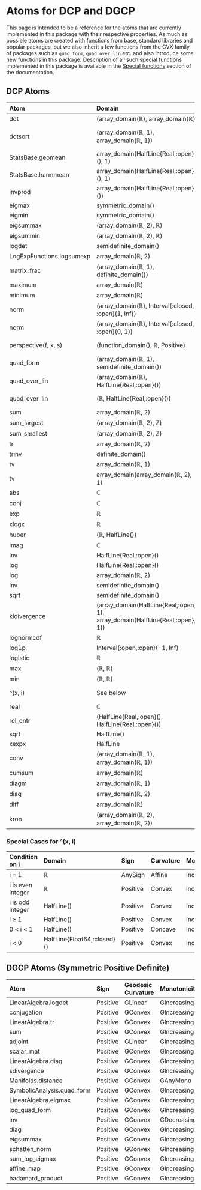 # Atoms for DCP and DGCP

This page is intended to be a reference for the atoms that are currently implemented in this package with their respective properties. As much as possible atoms are created with functions from base, standard libraries and popular packages, but we also inherit a few functions from the CVX family of packages such as `quad_form`, `quad_over_lin` etc. and also introduce some new functions in this package. Description of all such special functions implemented in this package is available in the [Special functions](@ref) section of the documentation.

## DCP Atoms

| Atom | Domain | Sign | Curvature | Monotonicity |
|:-----|:-------|:-----|:----------|:-------------|
| dot | (array_domain(ℝ), array_domain(ℝ)) | AnySign | Affine | Increasing |
| dotsort | (array_domain(ℝ, 1), array_domain(ℝ, 1)) | AnySign | Convex | (AnyMono, increasing_if_positive ∘ minimum) |
| StatsBase.geomean | array_domain(HalfLine{Real,:open}(), 1) | Positive | Concave | Increasing |
| StatsBase.harmmean | array_domain(HalfLine{Real,:open}(), 1) | Positive | Concave | Increasing |
| invprod | array_domain(HalfLine{Real,:open}()) | Positive | Convex | Decreasing |
| eigmax | symmetric_domain() | AnySign | Convex | AnyMono |
| eigmin | symmetric_domain() | AnySign | Concave | AnyMono |
| eigsummax | (array_domain(ℝ, 2), ℝ) | AnySign | Convex | AnyMono |
| eigsummin | (array_domain(ℝ, 2), ℝ) | AnySign | Concave | AnyMono |
| logdet | semidefinite_domain() | AnySign | Concave | AnyMono |
| LogExpFunctions.logsumexp | array_domain(ℝ, 2) | AnySign | Convex | Increasing |
| matrix_frac | (array_domain(ℝ, 1), definite_domain()) | AnySign | Convex | AnyMono |
| maximum | array_domain(ℝ) | AnySign | Convex | Increasing |
| minimum | array_domain(ℝ) | AnySign | Concave | Increasing |
| norm | (array_domain(ℝ), Interval{:closed, :open}(1, Inf)) | Positive | Convex | increasing_if_positive |
| norm | (array_domain(ℝ), Interval{:closed, :open}(0, 1)) | Positive | Convex | increasing_if_positive |
| perspective(f, x, s) | (function_domain(), ℝ, Positive) | Same as f | Same as f | AnyMono |
| quad_form | (array_domain(ℝ, 1), semidefinite_domain()) | Positive | Convex | (increasing_if_positive, Increasing) |
| quad_over_lin | (array_domain(ℝ), HalfLine{Real,:open}()) | Positive | Convex | (increasing_if_positive, Decreasing) |
| quad_over_lin | (ℝ, HalfLine{Real,:open}()) | Positive | Convex | (increasing_if_positive, Decreasing) |
| sum | array_domain(ℝ, 2) | AnySign | Affine | Increasing |
| sum_largest | (array_domain(ℝ, 2), ℤ) | AnySign | Convex | Increasing |
| sum_smallest | (array_domain(ℝ, 2), ℤ) | AnySign | Concave | Increasing |
| tr | array_domain(ℝ, 2) | AnySign | Affine | Increasing |
| trinv | definite_domain() | Positive | Convex | AnyMono |
| tv | array_domain(ℝ, 1) | Positive | Convex | AnyMono |
| tv | array_domain(array_domain(ℝ, 2), 1) | Positive | Convex | AnyMono |
| abs | ℂ | Positive | Convex | increasing_if_positive |
| conj | ℂ | AnySign | Affine | AnyMono |
| exp | ℝ | Positive | Convex | Increasing |
| xlogx | ℝ | AnySign | Convex | AnyMono |
| huber | (ℝ, HalfLine()) | Positive | Convex | increasing_if_positive |
| imag | ℂ | AnySign | Affine | AnyMono |
| inv | HalfLine{Real,:open}() | Positive | Convex | Decreasing |
| log | HalfLine{Real,:open}() | AnySign | Concave | Increasing |
| log | array_domain(ℝ, 2) | Positive | Concave | Increasing |
| inv | semidefinite_domain() | AnySign | Convex | Decreasing |
| sqrt | semidefinite_domain() | Positive | Concave | Increasing |
| kldivergence | (array_domain(HalfLine{Real,:open}, 1), array_domain(HalfLine{Real,:open}, 1)) | Positive | Convex | AnyMono |
| lognormcdf | ℝ | Negative | Concave | Increasing |
| log1p | Interval{:open,:open}(-1, Inf) | Negative | Concave | Increasing |
| logistic | ℝ | Positive | Convex | Increasing |
| max | (ℝ, ℝ) | AnySign | Convex | Increasing |
| min | (ℝ, ℝ) | AnySign | Concave | Increasing |
| ^(x, i) | See below | See below | See below | See below |
| real | ℂ | AnySign | Affine | Increasing |
| rel_entr | (HalfLine{Real,:open}(), HalfLine{Real,:open}()) | AnySign | Convex | (AnyMono, Decreasing) |
| sqrt | HalfLine() | Positive | Concave | Increasing |
| xexpx | HalfLine | Positive | Convex | Increasing |
| conv | (array_domain(ℝ, 1), array_domain(ℝ, 1)) | AnySign | Affine | AnyMono |
| cumsum | array_domain(ℝ) | AnySign | Affine | Increasing |
| diagm | array_domain(ℝ, 1) | AnySign | Affine | Increasing |
| diag | array_domain(ℝ, 2) | AnySign | Affine | Increasing |
| diff | array_domain(ℝ) | AnySign | Affine | Increasing |
| kron | (array_domain(ℝ, 2), array_domain(ℝ, 2)) | AnySign | Affine | Increasing |

### Special Cases for ^(x, i)

| Condition on i | Domain | Sign | Curvature | Monotonicity |
|:---------------|:-------|:-----|:----------|:-------------|
| i = 1 | ℝ | AnySign | Affine | Increasing |
| i is even integer | ℝ | Positive | Convex | increasing_if_positive |
| i is odd integer | HalfLine() | Positive | Convex | Increasing |
| i ≥ 1 | HalfLine() | Positive | Convex | Increasing |
| 0 < i < 1 | HalfLine() | Positive | Concave | Increasing |
| i < 0 | HalfLine{Float64,:closed}() | Positive | Convex | Increasing |

## DGCP Atoms (Symmetric Positive Definite)

| Atom | Sign | Geodesic Curvature | Monotonicity |
|:-----|:-----|:-------------------|:-------------|
| LinearAlgebra.logdet | Positive | GLinear | GIncreasing |
| conjugation | Positive | GConvex | GIncreasing |
| LinearAlgebra.tr | Positive | GConvex | GIncreasing |
| sum | Positive | GConvex | GIncreasing |
| adjoint | Positive | GLinear | GIncreasing |
| scalar_mat | Positive | GConvex | GIncreasing |
| LinearAlgebra.diag | Positive | GConvex | GIncreasing |
| sdivergence | Positive | GConvex | GIncreasing |
| Manifolds.distance | Positive | GConvex | GAnyMono |
| SymbolicAnalysis.quad_form | Positive | GConvex | GIncreasing |
| LinearAlgebra.eigmax | Positive | GConvex | GIncreasing |
| log_quad_form | Positive | GConvex | GIncreasing |
| inv | Positive | GConvex | GDecreasing |
| diag | Positive | GConvex | GIncreasing |
| eigsummax | Positive | GConvex | GIncreasing |
| schatten_norm | Positive | GConvex | GIncreasing |
| sum_log_eigmax | Positive | GConvex | GIncreasing |
| affine_map | Positive | GConvex | GIncreasing |
| hadamard_product | Positive | GConvex | GIncreasing |
